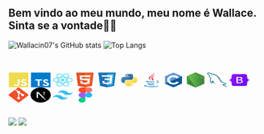 ## Bem vindo ao meu mundo, meu nome é Wallace. Sinta se a vontade🤩🫡



  

 
<div> 
  
  ![Wallacin07's GitHub stats](https://github-readme-stats.vercel.app/api?username=wallacin07\&rank_icon=github\&theme=dark#gh-dark-mode-only)
  ![Top Langs](https://github-readme-stats.vercel.app/api/top-langs/?username=wallacin07\&layout=compact\&theme=dark#gh-dark-mode-only)
  
</div>

##


<div style="display: inline_block"><br>
  <img align="center" alt="Dev-Js" height="30" width="40" src="https://raw.githubusercontent.com/devicons/devicon/master/icons/javascript/javascript-plain.svg">
  <img align="center" alt="Dev-Ts" height="30" width="40" src="https://raw.githubusercontent.com/devicons/devicon/master/icons/typescript/typescript-plain.svg">
  <img align="center" alt="Dev-React" height="30" width="40" src="https://raw.githubusercontent.com/devicons/devicon/master/icons/react/react-original.svg">
  <img align="center" alt="Dev-HTML" height="30" width="40" src="https://raw.githubusercontent.com/devicons/devicon/master/icons/html5/html5-original.svg">
  <img align="center" alt="Dev-CSS" height="30" width="40" src="https://raw.githubusercontent.com/devicons/devicon/master/icons/css3/css3-original.svg">
  <img align="center" alt="Dev-Python" height="30" width="40" src="https://raw.githubusercontent.com/devicons/devicon/master/icons/python/python-original.svg">
  <img align="center" alt="Dev-Java" height="30" width="40" src="https://raw.githubusercontent.com/devicons/devicon/master/icons/java/java-original.svg">
  <img align="center" alt="Dev-Java" height="30" width="40" src="https://raw.githubusercontent.com/devicons/devicon/master/icons/c/c-original.svg">
  <img align="center" alt="Dev-Java" height="30" width="40" src="https://raw.githubusercontent.com/devicons/devicon/master/icons/nodejs/nodejs-original.svg">
  <img align="center" alt="Dev-Java" height="30" width="40" src="https://raw.githubusercontent.com/devicons/devicon/master/icons/mysql/mysql-original.svg">
  <img align="center" alt="Dev-Java" height="30" width="40" src="https://raw.githubusercontent.com/devicons/devicon/master/icons/bootstrap/bootstrap-original.svg">
  <img align="center" alt="Dev-Java" height="30" width="40" src="https://raw.githubusercontent.com/devicons/devicon/master/icons/git/git-original.svg">
  <img align="center" alt="Dev-Java" height="30" width="40" src="https://raw.githubusercontent.com/devicons/devicon/master/icons/nextjs/nextjs-original.svg">
  <img align="center" alt="Dev-Java" height="30" width="40" src="https://raw.githubusercontent.com/devicons/devicon/master/icons/tailwindcss/tailwindcss-original.svg">
  <img align="center" alt="Dev-Java" height="30" width="40" src="https://raw.githubusercontent.com/devicons/devicon/master/icons/figma/figma-original.svg">
</div>

  ##
  
<div>
  
  <a href = "mailto:wallace07abreu@gmail.com"><img src="https://img.shields.io/badge/-Gmail-%23333?style=for-the-badge&logo=gmail&logoColor=white" target="_blank"></a>
  <a href="https://www.linkedin.com/in/wallace-abreu-da-silva-948304244/" target="_blank"><img src="https://img.shields.io/badge/-LinkedIn-%230077B5?style=for-the-badge&logo=linkedin&logoColor=white" target="_blank"></a> 
  
</div>
